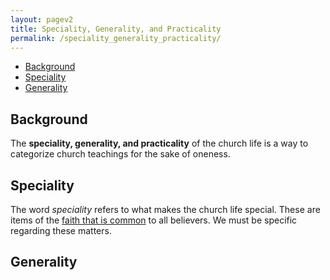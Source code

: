 ```yaml
---
layout: pagev2
title: Speciality, Generality, and Practicality
permalink: /speciality_generality_practicality/
---
```

- [Background](#background)
- [Speciality](#speciality)
- [Generality](#generality)

## Background

The **speciality, generality, and practicality** of the church life is a way to categorize church teachings for the sake of oneness.

## Speciality

The word *speciality* refers to what makes the church life special. These are items of the [faith that is common](../common_faith) to all believers. We must be specific regarding these matters.

## Generality


